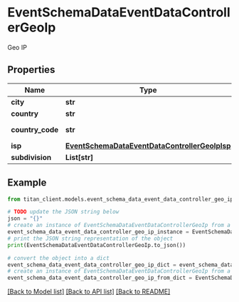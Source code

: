 # EventSchemaDataEventDataControllerGeoIp

Geo IP

## Properties

Name | Type | Description | Notes
------------ | ------------- | ------------- | -------------
**city** | **str** | City | [optional] 
**country** | **str** | Country | [optional] 
**country_code** | **str** | Country code | [optional] 
**isp** | [**EventSchemaDataEventDataControllerGeoIpIsp**](EventSchemaDataEventDataControllerGeoIpIsp.md) |  | [optional] 
**subdivision** | **List[str]** | Subdivision | [optional] 

## Example

```python
from titan_client.models.event_schema_data_event_data_controller_geo_ip import EventSchemaDataEventDataControllerGeoIp

# TODO update the JSON string below
json = "{}"
# create an instance of EventSchemaDataEventDataControllerGeoIp from a JSON string
event_schema_data_event_data_controller_geo_ip_instance = EventSchemaDataEventDataControllerGeoIp.from_json(json)
# print the JSON string representation of the object
print(EventSchemaDataEventDataControllerGeoIp.to_json())

# convert the object into a dict
event_schema_data_event_data_controller_geo_ip_dict = event_schema_data_event_data_controller_geo_ip_instance.to_dict()
# create an instance of EventSchemaDataEventDataControllerGeoIp from a dict
event_schema_data_event_data_controller_geo_ip_from_dict = EventSchemaDataEventDataControllerGeoIp.from_dict(event_schema_data_event_data_controller_geo_ip_dict)
```
[[Back to Model list]](../README.md#documentation-for-models) [[Back to API list]](../README.md#documentation-for-api-endpoints) [[Back to README]](../README.md)


